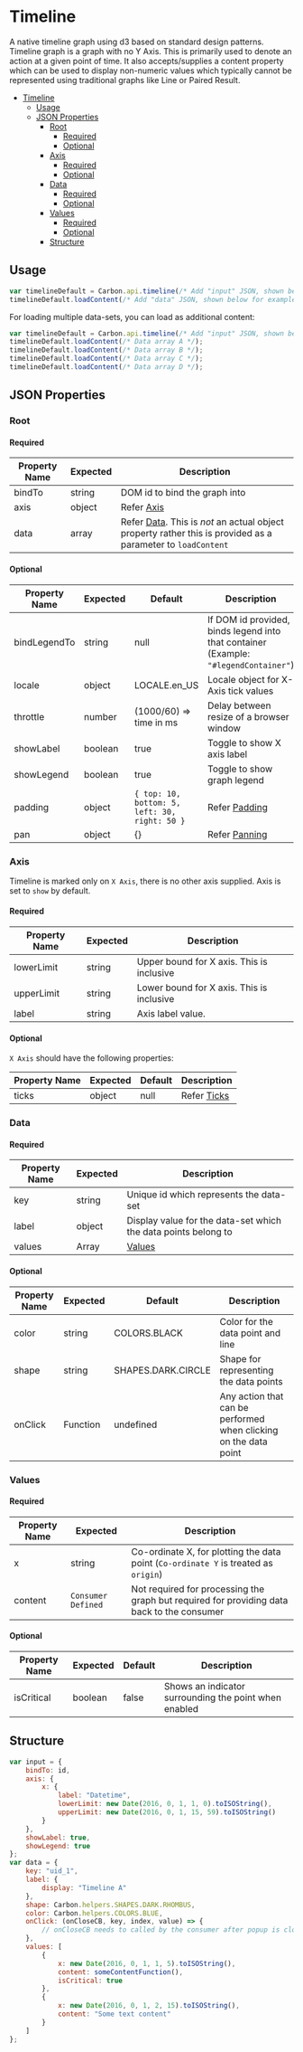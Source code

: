 # Timeline

A native timeline graph using d3 based on standard design patterns. Timeline graph is a graph with no Y Axis.
This is primarily used to denote an action at a given point of time. It also accepts/supplies a content property which can be used to display non-numeric values which typically cannot be represented using traditional graphs like Line or Paired Result.

-   [Timeline](#timeline)
    -   [Usage](#usage)
    -   [JSON Properties](#json-properties)
        -   [Root](#root)
            -   [Required](#required)
            -   [Optional](#optional)
        -   [Axis](#axis)
            -   [Required](#required-1)
            -   [Optional](#optional-1)
        -   [Data](#data)
            -   [Required](#required-2)
            -   [Optional](#optional-2)
        -   [Values](#values)
            -   [Required](#required-3)
            -   [Optional](#optional-3)
        -   [Structure](#structure)

## Usage

```javascript
var timelineDefault = Carbon.api.timeline(/* Add "input" JSON, shown below for example */);
timelineDefault.loadContent(/* Add "data" JSON, shown below for example */);
```

For loading multiple data-sets, you can load as additional content:

```javascript
var timelineDefault = Carbon.api.timeline(/* Add "input" JSON, shown below for example */);
timelineDefault.loadContent(/* Data array A */);
timelineDefault.loadContent(/* Data array B */);
timelineDefault.loadContent(/* Data array C */);
timelineDefault.loadContent(/* Data array D */);
```

## JSON Properties

### Root

#### Required

| Property Name | Expected | Description                                                                                                          |
| ------------- | -------- | -------------------------------------------------------------------------------------------------------------------- |
| bindTo        | string   | DOM id to bind the graph into                                                                                        |
| axis          | object   | Refer [Axis](#axis)                                                                                                  |
| data          | array    | Refer [Data](#data). This is _not_ an actual object property rather this is provided as a parameter to `loadContent` |

#### Optional

| Property Name | Expected | Default                                       | Description                                                                          |
| ------------- | -------- | --------------------------------------------- | ------------------------------------------------------------------------------------ |
| bindLegendTo  | string   | null                                          | If DOM id provided, binds legend into that container (Example: `"#legendContainer"`) |
| locale        | object   | LOCALE.en_US                                  | Locale object for X-Axis tick values                                                 |
| throttle      | number   | (1000/60) => time in ms                       | Delay between resize of a browser window                                             |
| showLabel     | boolean  | true                                          | Toggle to show X axis label                                                          |
| showLegend    | boolean  | true                                          | Toggle to show graph legend                                                          |
| padding       | object   | `{ top: 10, bottom: 5, left: 30, right: 50 }` | Refer [Padding](Padding.md)                                                          |
| pan           | object   | {}                                            | Refer [Panning](./Panning.md)                                                        |

### Axis

Timeline is marked only on `X Axis`, there is no other axis supplied. Axis is set to `show` by default.

#### Required

| Property Name | Expected | Description                               |
| ------------- | -------- | ----------------------------------------- |
| lowerLimit    | string   | Upper bound for X axis. This is inclusive |
| upperLimit    | string   | Lower bound for X axis. This is inclusive |
| label         | string   | Axis label value.                         |

#### Optional

`X Axis` should have the following properties:

| Property Name | Expected | Default | Description                        |
| ------------- | -------- | ------- | ---------------------------------- |
| ticks         | object   | null    | Refer [Ticks](../helpers/Ticks.md) |

### Data

#### Required

| Property Name | Expected | Description                                                    |
| ------------- | -------- | -------------------------------------------------------------- |
| key           | string   | Unique id which represents the data-set                        |
| label         | object   | Display value for the data-set which the data points belong to |
| values        | Array    | [Values](#values)                                              |

#### Optional

| Property Name | Expected | Default            | Description                                                      |
| ------------- | -------- | ------------------ | ---------------------------------------------------------------- |
| color         | string   | COLORS.BLACK       | Color for the data point and line                                |
| shape         | string   | SHAPES.DARK.CIRCLE | Shape for representing the data points                           |
| onClick       | Function | undefined          | Any action that can be performed when clicking on the data point |

### Values

#### Required

| Property Name | Expected           | Description                                                                                |
| ------------- | ------------------ | ------------------------------------------------------------------------------------------ |
| x             | string             | Co-ordinate X, for plotting the data point (`Co-ordinate Y` is treated as `origin`)        |
| content       | `Consumer Defined` | Not required for processing the graph but required for providing data back to the consumer |

#### Optional

| Property Name | Expected | Default | Description                                           |
| ------------- | -------- | ------- | ----------------------------------------------------- |
| isCritical    | boolean  | false   | Shows an indicator surrounding the point when enabled |

## Structure

```javascript
var input = {
    bindTo: id,
    axis: {
        x: {
            label: "Datetime",
            lowerLimit: new Date(2016, 0, 1, 1, 0).toISOString(),
            upperLimit: new Date(2016, 0, 1, 15, 59).toISOString()
        }
    },
    showLabel: true,
    showLegend: true
};
var data = {
    key: "uid_1",
    label: {
        display: "Timeline A"
    },
    shape: Carbon.helpers.SHAPES.DARK.RHOMBUS,
    color: Carbon.helpers.COLORS.BLUE,
    onClick: (onCloseCB, key, index, value) => {
        // onCloseCB needs to called by the consumer after popup is closed to deselect data point.
    },
    values: [
        {
            x: new Date(2016, 0, 1, 1, 5).toISOString(),
            content: someContentFunction(),
            isCritical: true
        },
        {
            x: new Date(2016, 0, 1, 2, 15).toISOString(),
            content: "Some text content"
        }
    ]
};
```
